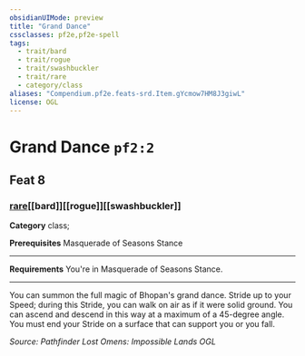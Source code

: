 ```yaml
---
obsidianUIMode: preview
title: "Grand Dance"
cssclasses: pf2e,pf2e-spell
tags:
  - trait/bard
  - trait/rogue
  - trait/swashbuckler
  - trait/rare
  - category/class
aliases: "Compendium.pf2e.feats-srd.Item.gYcmow7HM8J3giwL"
license: OGL
---
```

# Grand Dance `pf2:2`
## Feat 8
### [rare](rare "Rare Rarity Trait")[[bard]][[rogue]][[swashbuckler]]

**Category** class; 



**Prerequisites** Masquerade of Seasons Stance
* * *
**Requirements** You're in Masquerade of Seasons Stance.

* * *

You can summon the full magic of Bhopan's grand dance. Stride up to your Speed; during this Stride, you can walk on air as if it were solid ground. You can ascend and descend in this way at a maximum of a 45-degree angle. You must end your Stride on a surface that can support you or you fall.

*Source: Pathfinder Lost Omens: Impossible Lands*
*OGL*